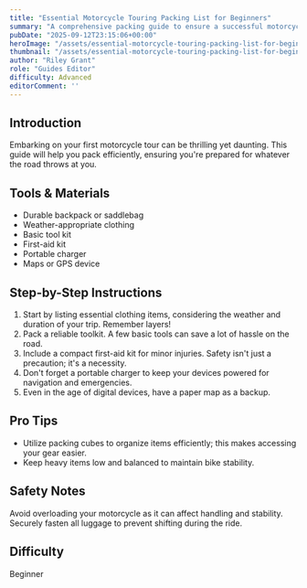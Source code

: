 ```yaml
---
title: "Essential Motorcycle Touring Packing List for Beginners"
summary: "A comprehensive packing guide to ensure a successful motorcycle tour."
pubDate: "2025-09-12T23:15:06+00:00"
heroImage: "/assets/essential-motorcycle-touring-packing-list-for-beginners-hero.jpg"
thumbnail: "/assets/essential-motorcycle-touring-packing-list-for-beginners-thumb.jpg"
author: "Riley Grant"
role: "Guides Editor"
difficulty: Advanced
editorComment: ''
---
```


<h2>Introduction</h2>
<p>Embarking on your first motorcycle tour can be thrilling yet daunting. This guide will help you pack efficiently, ensuring you're prepared for whatever the road throws at you.</p>
<h2>Tools & Materials</h2>
<ul>
  <li>Durable backpack or saddlebag</li>
  <li>Weather-appropriate clothing</li>
  <li>Basic tool kit</li>
  <li>First-aid kit</li>
  <li>Portable charger</li>
  <li>Maps or GPS device</li>
</ul>
<h2>Step-by-Step Instructions</h2>
<ol>
  <li>Start by listing essential clothing items, considering the weather and duration of your trip. Remember layers!</li>
  <li>Pack a reliable toolkit. A few basic tools can save a lot of hassle on the road.</li>
  <li>Include a compact first-aid kit for minor injuries. Safety isn't just a precaution; it's a necessity.</li>
  <li>Don't forget a portable charger to keep your devices powered for navigation and emergencies.</li>
  <li>Even in the age of digital devices, have a paper map as a backup.</li>
</ol>
<h2>Pro Tips</h2>
<ul>
  <li>Utilize packing cubes to organize items efficiently; this makes accessing your gear easier.</li>
  <li>Keep heavy items low and balanced to maintain bike stability.</li>
</ul>
<h2>Safety Notes</h2>
<p>Avoid overloading your motorcycle as it can affect handling and stability. Securely fasten all luggage to prevent shifting during the ride.</p>
<h2>Difficulty</h2>
<p>Beginner</p>